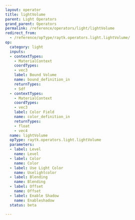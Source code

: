 ```yaml
---
layout: operator
title: lightVolume
parent: Light Operators
grand_parent: Operators
permalink: /reference/operators/light/lightVolume
redirect_from:
  - /reference/opType/raytk.operators.light.lightVolume/
op:
  category: light
  inputs:
  - contextTypes:
    - MaterialContext
    coordTypes:
    - vec3
    label: Bound Volume
    name: bound_definition_in
    returnTypes:
    - Sdf
  - contextTypes:
    - MaterialContext
    coordTypes:
    - vec3
    label: Color Field
    name: color_definition_in
    returnTypes:
    - float
    - vec4
  name: lightVolume
  opType: raytk.operators.light.lightVolume
  parameters:
  - label: Level
    name: Level
  - label: Color
    name: Color
  - label: Use Light Color
    name: Uselightcolor
  - label: Blending
    name: Blending
  - label: Offset
    name: Offset
  - label: Enable Shadow
    name: Enableshadow
  status: beta

---
```

